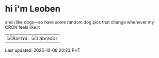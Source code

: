 # hi i'm Leoben

and i like dogs—so have some random dog pics that change whenever my CRON feels like it

|  |  |
|--------|----------|
| ![Borzoi](https://random-dog-vercel.vercel.app/api/random-borzoi?v=1759926221) | ![Labrador](https://random-dog-vercel.vercel.app/api/random-labrador?v=1759926221) |

Last updated: 2025-10-08 20:23 PHT

